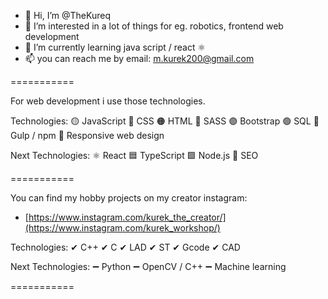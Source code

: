 - 👋 Hi, I’m @TheKureq
- 👀 I’m interested in a lot of things for eg. robotics, frontend web development
- 🌱 I’m currently learning java script / react ⚛
- 📫 you can reach me by email: m.kurek200@gmail.com

===========

For web development i use those technologies.

Technologies:
🟡 JavaScript
🔵 CSS
🟠 HTML
🔴 SASS
🟣 Bootstrap
🟢 SQL
🥤  Gulp / npm
📱   Responsive web design

Next Technologies:
⚛ React
🟦 TypeScript
🟩 Node.js
📢 SEO

===========

You can find my hobby projects on my creator instagram:
- [https://www.instagram.com/kurek_the_creator/](https://www.instagram.com/kurek_workshop/)

Technologies:
✔ C++
✔ C
✔ LAD
✔ ST
✔ Gcode
✔ CAD

Next Technologies:
➖ Python
➖ OpenCV / C++
➖ Machine learning

===========

<!---
TheKureq/TheKureq is a ✨ special ✨ repository because its `README.md` (this file) appears on your GitHub profile.
You can click the Preview link to take a look at your changes.
--->
